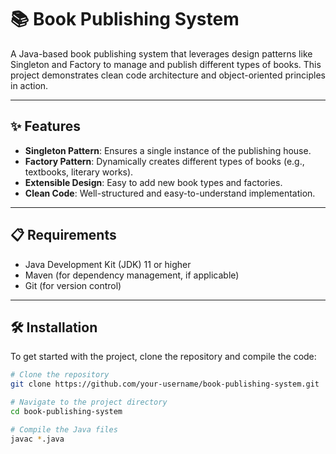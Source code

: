 # 📚 Book Publishing System

A Java-based book publishing system that leverages design patterns like Singleton and Factory to manage and publish different types of books. This project demonstrates clean code architecture and object-oriented principles in action.

---

## ✨ Features

- **Singleton Pattern**: Ensures a single instance of the publishing house.
- **Factory Pattern**: Dynamically creates different types of books (e.g., textbooks, literary works).
- **Extensible Design**: Easy to add new book types and factories.
- **Clean Code**: Well-structured and easy-to-understand implementation.

---

## 📋 Requirements

- Java Development Kit (JDK) 11 or higher
- Maven (for dependency management, if applicable)
- Git (for version control)

---

## 🛠️ Installation

To get started with the project, clone the repository and compile the code:

```bash
# Clone the repository
git clone https://github.com/your-username/book-publishing-system.git

# Navigate to the project directory
cd book-publishing-system

# Compile the Java files
javac *.java
